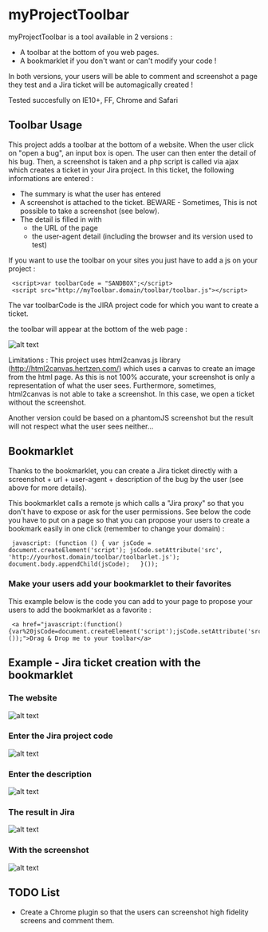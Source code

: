 # myProjectToolbar
myProjectToolbar is a tool available in 2 versions :
- A toolbar at the bottom of you web pages.
- A bookmarklet if you don't want or can't modify your code !

In both versions, your users will be able to comment and screenshot a page they test and a Jira ticket will be automagically created !

Tested succesfully on IE10+, FF, Chrome and Safari

## Toolbar Usage
This project adds a toolbar at the bottom of a website. When the user click on "open a bug", an input box is open. The user can then enter the detail of his bug.
Then, a screenshot is taken and a php script is called via ajax which creates a ticket in your Jira project. In this ticket, the following informations are entered :
- The summary is what the user has entered
- A screenshot is attached to the ticket. BEWARE - Sometimes, This is not possible to take a screenshot (see below). 
- The detail is filled in with
   - the URL of the page 
   - the user-agent detail (including the browser and its version used to test)

If you want to use the toolbar on your sites you just have to add a js on your project :

     <script>var toolbarCode = "SANDBOX";</script>
     <script src="http://myToolbar.domain/toolbar/toolbar.js"></script>
	
The var toolbarCode is the JIRA project code for which you want to create a ticket.

the toolbar will appear at the bottom of the web page :

![alt text](https://raw.githubusercontent.com/gregorybesson/myProjectToolbar/master/example/toolbar.png)

Limitations : This project uses html2canvas.js library (http://html2canvas.hertzen.com/) which uses a canvas to create an image from the html page. As this is not 100% accurate, your screenshot is only a representation of what the user sees. Furthermore, sometimes, html2canvas is not able to take a screenshot. In this case, we open a ticket without the screenshot.

Another version could be based on a phantomJS screenshot but the result will not respect what the user sees neither...

## Bookmarklet
Thanks to the bookmarklet, you can create a Jira ticket directly with a screenshot + url + user-agent + description of the bug by the user (see above for more details).

This bookmarklet calls a remote js which calls a "Jira proxy" so that you don't have to expose or ask for the user permissions. See below the code you have to put on a page so that you can propose your users to create a bookmark easily in one click (remember to change your domain) :

     javascript: (function () { var jsCode = document.createElement('script'); jsCode.setAttribute('src', 'http://yourhost.domain/toolbar/toolbarlet.js'); document.body.appendChild(jsCode);   }());

### Make your users add your bookmarklet to their favorites
This example below is the code you can add to your page to propose your users to add the bookmarklet as a favorite :

     <a href="javascript:(function(){var%20jsCode=document.createElement('script');jsCode.setAttribute('src','http://yourhost.domain/toolbar/toolbarlet.js');document.body.appendChild(jsCode);}());">Drag & Drop me to your toolbar</a>

## Example - Jira ticket creation with the bookmarklet

### The website
![alt text](https://raw.githubusercontent.com/gregorybesson/myProjectToolbar/master/example/example1.png)

### Enter the Jira project code
![alt text](https://raw.githubusercontent.com/gregorybesson/myProjectToolbar/master/example/example2.png)

### Enter the description
![alt text](https://raw.githubusercontent.com/gregorybesson/myProjectToolbar/master/example/example3.png)


### The result in Jira
![alt text](https://raw.githubusercontent.com/gregorybesson/myProjectToolbar/master/example/example4.png)

### With the screenshot
![alt text](https://raw.githubusercontent.com/gregorybesson/myProjectToolbar/master/example/example5.png)


## TODO List 
- Create a Chrome plugin so that the users can screenshot high fidelity screens and comment them.
